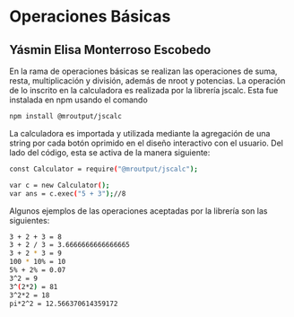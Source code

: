 # Operaciones Básicas

## Yásmin Elisa Monterroso Escobedo

En la rama de operaciones básicas se realizan las operaciones de suma, resta, multiplicación y división, además de nroot y potencias.
La operación de lo inscrito en la calculadora es realizada por la librería jscalc. Esta fue instalada en npm usando el comando

```sh
npm install @mroutput/jscalc
```

La calculadora es importada y utilizada mediante la agregación de una string por cada botón oprimido en el diseño interactivo con el usuario. Del lado del código, esta se activa de la manera siguiente:

```sh
const Calculator = require("@mroutput/jscalc");

var c = new Calculator();
var ans = c.exec("5 + 3");//8
```

Algunos ejemplos de las operaciones aceptadas por la librería son las siguientes:

```sh
3 + 2 + 3 = 8
3 + 2 / 3 = 3.6666666666666665
3 + 2 * 3 = 9
100 * 10% = 10
5% + 2% = 0.07
3^2 = 9
3^(2*2) = 81
3^2*2 = 18
pi*2^2 = 12.566370614359172
```